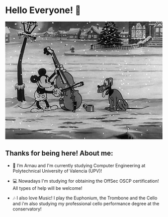 # Hello Everyone! 👋

![screen-gif](./gif.gif)

## Thanks for being here! About me:

- 🔭 I’m Arnau and I'm currently studying Computer Engineering at Polytechnical University of Valencia (UPV)!

- 💻 Nowadays I'm studying for obtaining the OffSec OSCP certification! All types of help will be welcome!

- 🎶 I also love Music! I play the Euphonium, the Trombone and the Cello and i'm also studying my professional cello performance degree at the conservatory!
